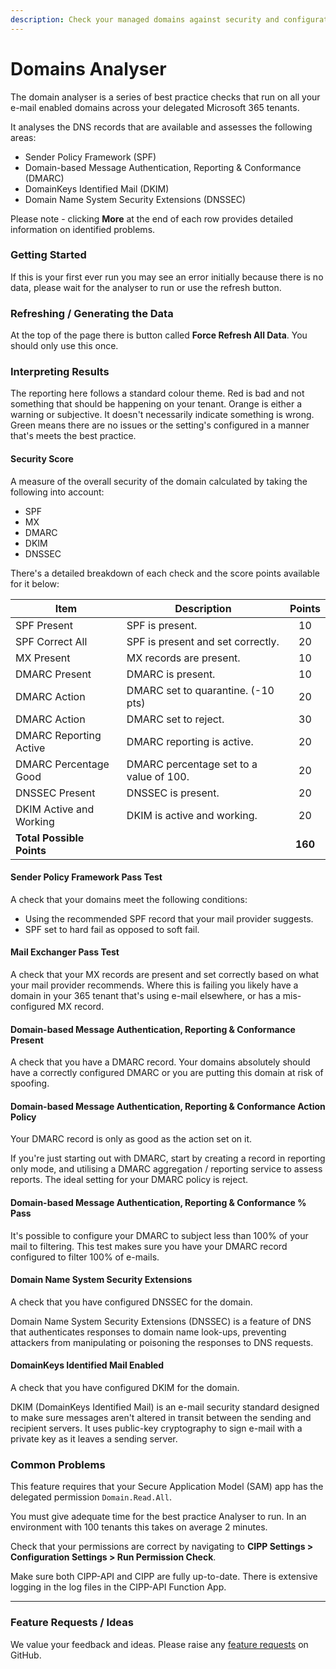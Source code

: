 ```yaml
---
description: Check your managed domains against security and configuration best practices.
---
```


# Domains Analyser

The domain analyser is a series of best practice checks that run on all your e-mail enabled domains across your delegated Microsoft 365 tenants.

It analyses the DNS records that are available and assesses the following areas:

* Sender Policy Framework (SPF)
* Domain-based Message Authentication, Reporting & Conformance (DMARC)
* DomainKeys Identified Mail (DKIM)
* Domain Name System Security Extensions (DNSSEC)

Please note - clicking **More** at the end of each row provides detailed information on identified problems.

### Getting Started

If this is your first ever run you may see an error initially because there is no data, please wait for the analyser to run or use the refresh button.

### Refreshing / Generating the Data

At the top of the page there is button called **Force Refresh All Data**. You should only use this once.

### Interpreting Results

The reporting here follows a standard colour theme. Red is bad and not something that should be happening on your tenant. Orange is either a warning or subjective. It doesn't necessarily indicate something is wrong. Green means there are no issues or the setting's configured in a manner that's meets the best practice.

#### Security Score

A measure of the overall security of the domain calculated by taking the following into account:

* SPF
* MX
* DMARC
* DKIM
* DNSSEC

There's a detailed breakdown of each check and the score points available for it below:

| Item                      | Description                             |  Points |
| ------------------------- | --------------------------------------- | :-----: |
| SPF Present               | SPF is present.                         |    10   |
| SPF Correct All           | SPF is present and set correctly.       |    20   |
| MX Present                | MX records are present.                 |    10   |
| DMARC Present             | DMARC is present.                       |    10   |
| DMARC Action              | DMARC set to quarantine. (-10 pts)      |    20   |
| DMARC Action              | DMARC set to reject.                    |    30   |
| DMARC Reporting Active    | DMARC reporting is active.              |    20   |
| DMARC Percentage Good     | DMARC percentage set to a value of 100. |    20   |
| DNSSEC Present            | DNSSEC is present.                      |    20   |
| DKIM Active and Working   | DKIM is active and working.             |    20   |
| **Total Possible Points** |                                         | **160** |

#### Sender Policy Framework Pass Test

A check that your domains meet the following conditions:

* Using the recommended SPF record that your mail provider suggests.
* SPF set to hard fail as opposed to soft fail.

#### Mail Exchanger Pass Test

A check that your MX records are present and set correctly based on what your mail provider recommends. Where this is failing you likely have a domain in your 365 tenant that's using e-mail elsewhere, or has a mis-configured MX record.

#### Domain-based Message Authentication, Reporting & Conformance Present

A check that you have a DMARC record. Your domains absolutely should have a correctly configured DMARC or you are putting this domain at risk of spoofing.

#### Domain-based Message Authentication, Reporting & Conformance Action Policy

Your DMARC record is only as good as the action set on it.

If you're just starting out with DMARC, start by creating a record in reporting only mode, and utilising a DMARC aggregation / reporting service to assess reports. The ideal setting for your DMARC policy is reject.

#### Domain-based Message Authentication, Reporting & Conformance % Pass

It's possible to configure your DMARC to subject less than 100% of your mail to filtering. This test makes sure you have your DMARC record configured to filter 100% of e-mails.

#### Domain Name System Security Extensions

A check that you have configured DNSSEC for the domain.

Domain Name System Security Extensions (DNSSEC) is a feature of DNS that authenticates responses to domain name look-ups, preventing attackers from manipulating or poisoning the responses to DNS requests.

#### DomainKeys Identified Mail Enabled

A check that you have configured DKIM for the domain.

DKIM (DomainKeys Identified Mail) is an e-mail security standard designed to make sure messages aren't altered in transit between the sending and recipient servers. It uses public-key cryptography to sign e-mail with a private key as it leaves a sending server.

### Common Problems

This feature requires that your Secure Application Model (SAM) app has the delegated permission `Domain.Read.All`.

You must give adequate time for the best practice Analyser to run. In an environment with 100 tenants this takes on average 2 minutes.

Check that your permissions are correct by navigating to **CIPP Settings > Configuration Settings > Run Permission Check**.

Make sure both CIPP-API and CIPP are fully up-to-date. There is extensive logging in the log files in the CIPP-API Function App.

***

### Feature Requests / Ideas

We value your feedback and ideas. Please raise any [feature requests](https://github.com/KelvinTegelaar/CIPP/issues/new?assignees=\&labels=enhancement%2Cno-priority\&projects=\&template=feature.yml\&title=%5BFeature+Request%5D%3A+) on GitHub.
